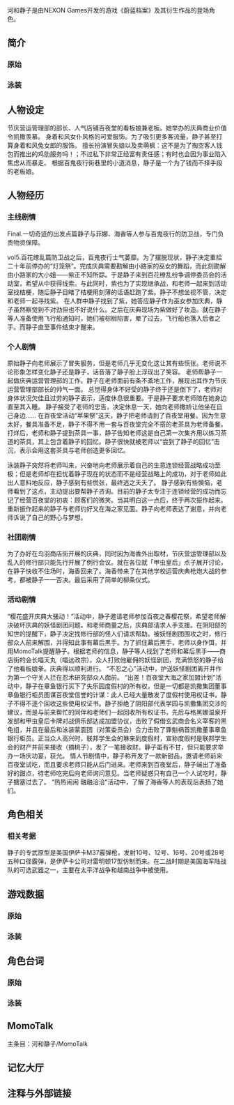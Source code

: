 河和静子是由NEXON Games开发的游戏《蔚蓝档案》及其衍生作品的登场角色。

## 简介

### 原始

### 泳装

## 人物设定
节庆营运管理部的部长、人气店铺百夜堂的看板娘兼老板。她举办的庆典商业价值令凯撒羡慕。
身着和风女仆风格的可爱服饰。为了吸引更多客流量，静子甚至打算身着和风兔女郎的服饰。
擅长扮演冒失娘以及卖萌枫：这不是为了掏空客人钱包而推出的鸡肋服务吗！；不过私下非常正经富有责任感；有时也会因为事业陷入焦虑从而暴走。
根据百鬼夜行街巷里的小道消息，静子是一个为了钱而不择手段的老板娘。

## 人物经历

### 主线剧情
Final.一切奇迹的出发点篇静子与菲娜、海香等人参与百鬼夜行的防卫战，专门负责物资保障。

vol5.百花缭乱篇防卫战之后，百鬼夜行士气萎靡。为了摆脱现状，静子决定重拾二十年前停办的“灯笼祭”。完成庆典需要勘解由小路家的巫女的舞蹈，而此刻勘解由小路家的大小姐——紫正不知所踪。于是静子来到百花缭乱纷争调停委员会的活动室，希望从中获得线索。与此同时，紫也为了实现继承战，和老师一起来到活动室找桔梗，随后静子目睹了桔梗用刻薄的话语赶跑了紫。静子不想坐视不管，决定和老师一起寻找紫。
在人群中静子找到了紫，她答应静子作为巫女参加庆典，静子虽然察觉到不对劲但也不好说什么。之后在庆典现场为紫做好了妆造。就在静子等人准备使用飞行船通知时，她们被棕榈陷害，晕了过去，飞行船也落入后者之手。而静子直至事件结束才醒来。

### 个人剧情
原始静子向老师展示了冒失服务，但是老师几乎无变化这让其有些慌张。老师说不论形象怎样变化静子还是静子，话音落了静子脸上浮现出了笑容。
老师帮静子一起做庆典运营管理部的工作。静子在老师面前有条不紊地工作，展现出其作为节庆运营管理部部长的帅气一面。
总觉得身体不好受的静子终于还是倒下了，老师对身体状况欠佳且过劳的静子表示，适度休息很重要。于是静子要求老师陪在她身边直至其入睡。
静子接受了老师的忠告，决定休息一天，她向老师撒娇让他坐在自己身边……
在百夜堂活动“苹果祭”这天，静子把老师请到了百夜堂用餐。因为生意太好，餐具准备不足，静子不得不用一套与百夜堂完全不搭的老茶具为老师备餐。打烊后，老师和静子提到茶具一事，静子告知老师这是自己第一次集齐用以练习茶道的茶具，其上包含着静子的回忆。静子很快就被老师以“尝到了静子的回忆”击沉，表示会用这套茶具与老师创造更多回忆。

泳装静子突然将老师叫来，兴奋地向老师展示着自己的生意连锁经营战略成功至极；但是老师却在担忧着静子现在的状态而不是经营战略上的成功，对于老师如此出人意料地反应，静子感到有些慌张，最终逃之夭夭了。
静子感到有些懊恼，老师看到了这点，主动提出要帮静子咨询。目前的静子太专注于连锁经营的成功而忘记了经营百夜堂的初衷：顾客们的微笑。当其明白这一点后，终于再次振作起来。
重新振作起来的静子与老师约好又在海之家见面。静子向老师表达了谢意，并向老师诉说了自己的野心与梦想。

### 社团剧情
为了办好在鸟羽商店街开展的庆典，同时因为海香外出取材，节庆营运管理部以及乱入的修行部只能先行开展了例行会议。就在各位就「甲虫皇后」点子展开讨论，在静子快收不住场时，海香回来了。海香带来了在其他学校运营庆典枪炮大战的参考，都被静子一一否决。最后采用了简单的柳条仪式。

### 活动剧情
“樱花盛开庆典大骚动！”活动中，静子邀请老师参加百夜之春樱花祭，希望老师解决破坏庆典的妖怪剧团问题。和老师商量之后，庆典部请求人手支援。在阴阳部的知世的提醒下，静子决定找修行部的怪人们请求帮助。被妖怪剧团围攻之时，修行部众人前来解围，并得知此事有幕后黑手。为了抓住幕后黑手，老师以身作饵，并用MomoTalk提醒静子。根据老师的信息，静子等人找到了老师和幕后黑手——商店街的会长喵天丸（喵达政宗）。众人打败他雇佣的妖怪剧团，充满愤怒的静子给了他看板娘拳。庆典得以顺利进行。
“不忍之心”活动中，护送妖怪剧团离开并作为第一个守关人拦在忍术研究部众人面前。
“出差！百夜堂大海之家加盟计划”活动中，静子在章鱼银行买下了失乐园度假村的所有权，但是一切都是凯撒集团董事章鱼银行柜员图谋百夜堂信誉的计谋：此人已经大量散发了度假村使用权证书，静子不得不逐个回收这些使用权证书。静子拒绝了阴阳部代表学园与凯撒集团交涉的建议，而是与前来帮忙的同伴和老师们一起回收所有权证书，先后与格黑娜温泉开发部和甲虫皇后卡牌对战俱乐部达成加盟协议，击败了假借玄武商会名义宰客的黑龟组，并且在最后和泳装蒙面团（对策委员会）合力击败了罪魁祸首凯撒董事章鱼银行柜员。正当众人高兴时，联邦学生会的琳来到度假村，宣称度假村是联邦学生会的财产并前来接收（摘桃子），发了一笔接收财。静子虽有不甘，但只能要求举办一场庆功宴，获允。
情人节剧情中，静子称开发了一款新甜品，邀请老师前来百夜堂试吃，而且要求老师只能从后门进来。老师来到百夜堂后，静子端出了准备好的甜点，待老师吃完后向老师询问意见。当老师疑惑只有自己一个人试吃时，静子搪塞过去了。
“热热闹闹 融融洽洽”活动中，了解了海香等人的表现后表扬了她们。

## 角色相关

### 相关考据

静子的专武原型是美国伊萨卡M37霰弹枪，发射10号、12号、16号、20号或28号五种口径霰弹，是伊萨卡公司对雷明顿17型仿制而来。在二战时期是美国海军陆战队的可选武器之一，主要在太平洋战争和越南战争中被使用。

## 游戏数据

### 原始

### 泳装

## 角色台词

### 原始

### 泳装

## MomoTalk
主条目：河和静子/MomoTalk

## 记忆大厅

		

## 注释与外部链接